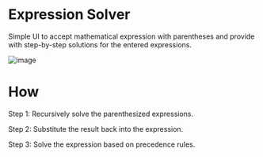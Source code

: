 # Expression Solver
Simple UI to accept mathematical expression with parentheses and  provide with step-by-step solutions for the entered expressions.

![image](https://user-images.githubusercontent.com/16937629/220164973-204b046d-2957-4c33-bb92-41ec638acc96.png)

# How
Step 1: Recursively solve the parenthesized expressions.

Step 2: Substitute the result back into the expression.

Step 3: Solve the expression based on precedence rules.
